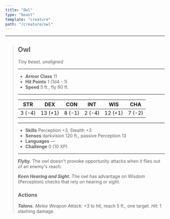 ```yaml
---
title: "Owl"
type: "beast"
template: "creature"
path: "/creature/owl"
---
```


___
>
> ## Owl
>*Tiny beast, unaligned*
> ___
>
> - **Armor Class** 11
> - **Hit Points** 1 (1d4 - 1)
> - **Speed** 5 ft., fly 60 ft.
>___
>
>|STR|DEX|CON|INT|WIS|CHA|
>|:---:|:---:|:---:|:---:|:---:|:---:|
>|3 (-4)|13 (+1)|8 (-1)|2 (-4)|12 (+1)|7 (-2)|
>___
>
> - **Skills** Perception +3, Stealth +3
> - **Senses** darkvision 120 ft., passive Perception 13
> - **Languages** —
> - **Challenge** 0 (10 XP)
> ___
>
>
> ***Flyby.*** The owl doesn't provoke opportunity attacks when it flies out of an enemy's reach.
>
> ***Keen Hearing and Sight.*** The owl has advantage on Wisdom (Perception) checks that rely on hearing or sight.
>
> ### Actions
> ***Talons.*** *Melee Weapon Attack:* +3 to hit, reach 5 ft., one target. *Hit:* 1 slashing damage.
